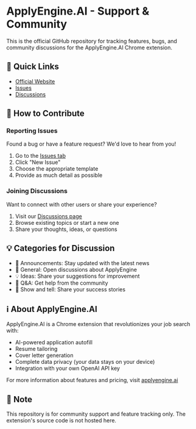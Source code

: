 # ApplyEngine.AI - Support & Community

This is the official GitHub repository for tracking features, bugs, and community discussions for the ApplyEngine.AI Chrome extension.

## 🔗 Quick Links
- [Official Website](https://applyengine.ai)
- [Issues](https://github.com/nishantvyas/applyengine/issues)
- [Discussions](https://github.com/nishantvyas/applyengine/discussions)

## 🤝 How to Contribute

### Reporting Issues
Found a bug or have a feature request? We'd love to hear from you!

1. Go to the [Issues tab](https://github.com/nishantvyas/applyengine/issues)
2. Click "New Issue"
3. Choose the appropriate template
4. Provide as much detail as possible

### Joining Discussions
Want to connect with other users or share your experience?

1. Visit our [Discussions page](https://github.com/nishantvyas/applyengine/discussions)
2. Browse existing topics or start a new one
3. Share your thoughts, ideas, or questions

## 💡 Categories for Discussion

- 📣 Announcements: Stay updated with the latest news
- 💬 General: Open discussions about ApplyEngine
- 💡 Ideas: Share your suggestions for improvement
- 🙏 Q&A: Get help from the community
- 🙌 Show and tell: Share your success stories

## ℹ️ About ApplyEngine.AI

ApplyEngine.AI is a Chrome extension that revolutionizes your job search with:
- AI-powered application autofill
- Resume tailoring
- Cover letter generation
- Complete data privacy (your data stays on your device)
- Integration with your own OpenAI API key

For more information about features and pricing, visit [applyengine.ai](https://applyengine.ai)

## 📝 Note
This repository is for community support and feature tracking only. The extension's source code is not hosted here.

